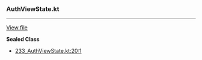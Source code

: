 ### AuthViewState.kt
---
[View file](../../precision_analyzed/233_AuthViewState.kt)

**Sealed Class**

 - [233_AuthViewState.kt:20:1](../../precision_analyzed/233_AuthViewState.kt#L20)

